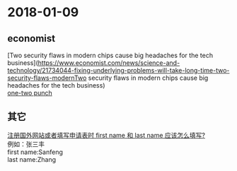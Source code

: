 # 2018-01-09
## economist
[Two security flaws in modern chips cause big headaches for the tech business](https://www.economist.com/news/science-and-technology/21734044-fixing-underlying-problems-will-take-long-time-two-security-flaws-modernTwo security flaws in modern chips cause big headaches for the tech business)  
[one-two punch](http://www.51voa.com/Voa_English_Learning/656-one-two-punch-50946.html)  

## 其它
[注册国外网站或者填写申请表时 first name 和 last name 应该怎么填写?](https://www.v2ex.com/t/153532)  
例如：张三丰  
first name:Sanfeng  
last name:Zhang
